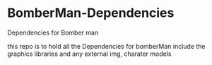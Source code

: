 # BomberMan-Dependencies
Dependencies for Bomber man 

this repo is to hold all the Dependencies for bomberMan include the graphics libraries and any external img, charater models
